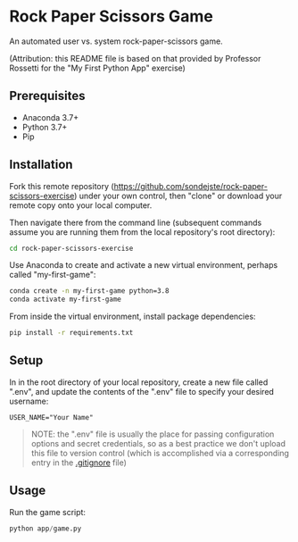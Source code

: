 # Rock Paper Scissors Game
An automated user vs. system rock-paper-scissors game.

(Attribution: this README file is based on that provided by Professor Rossetti for the "My First Python App" exercise)

## Prerequisites

  + Anaconda 3.7+
  + Python 3.7+
  + Pip

## Installation

Fork this remote repository (https://github.com/sondejste/rock-paper-scissors-exercise) under your own control, then "clone" or download your remote copy onto your local computer.

Then navigate there from the command line (subsequent commands assume you are running them from the local repository's root directory):

```sh
cd rock-paper-scissors-exercise
```

Use Anaconda to create and activate a new virtual environment, perhaps called "my-first-game":

```sh
conda create -n my-first-game python=3.8
conda activate my-first-game
```

From inside the virtual environment, install package dependencies:

```sh
pip install -r requirements.txt
```

## Setup

In in the root directory of your local repository, create a new file called ".env", and update the contents of the ".env" file to specify your desired username:

    USER_NAME="Your Name"

> NOTE: the ".env" file is usually the place for passing configuration options and secret credentials, so as a best practice we don't upload this file to version control (which is accomplished via a corresponding entry in the [.gitignore](/.gitignore) file)

## Usage

Run the game script:

```py
python app/game.py
